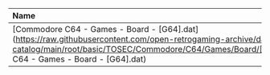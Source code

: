 |Name|Size|
|:---|---:|
|[Commodore C64 - Games - Board - [G64].dat](https://raw.githubusercontent.com/open-retrogaming-archive/dat-catalog/main/root/basic/TOSEC/Commodore/C64/Games/Board/[G64]/Commodore C64 - Games - Board - [G64].dat)|29575|

